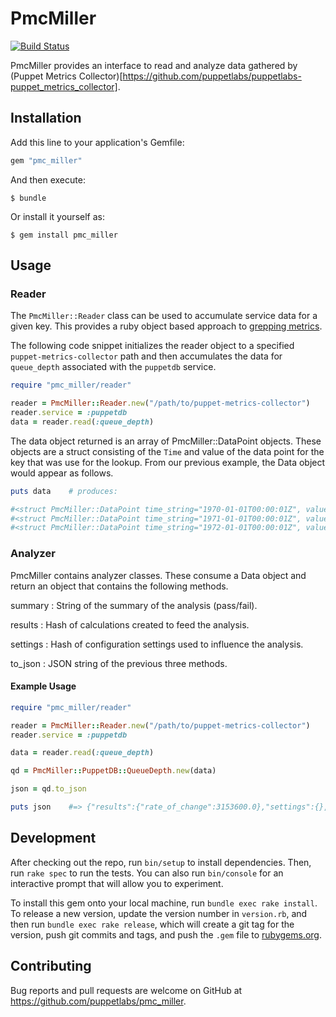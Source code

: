 # PmcMiller
[![Build Status](https://travis-ci.com/puppetlabs/pmc_miller.svg?branch=master)](https://travis-ci.com/puppetlabs/pmc_miller)


PmcMiller provides an interface to read and analyze data gathered by
(Puppet Metrics Collector)[https://github.com/puppetlabs/puppetlabs-puppet_metrics_collector].


## Installation

Add this line to your application's Gemfile:

```ruby
gem "pmc_miller"
```

And then execute:

    $ bundle

Or install it yourself as:

    $ gem install pmc_miller


## Usage

### Reader

The `PmcMiller::Reader` class can be used to accumulate service data for a
given key.  This provides a ruby object based approach to
[grepping metrics](https://github.com/puppetlabs/puppetlabs-puppet_metrics_collector#grepping-metrics).

The following code snippet initializes the reader object to a specified
`puppet-metrics-collector` path and then accumulates the data for `queue_depth`
associated with the `puppetdb` service.

```ruby
require "pmc_miller/reader"

reader = PmcMiller::Reader.new("/path/to/puppet-metrics-collector")
reader.service = :puppetdb
data = reader.read(:queue_depth)
```

The data object returned is an array of PmcMiller::DataPoint objects.  These
objects are a struct consisting of the `Time` and value of the data point for
the key that was use for the lookup.  From our previous example, the Data
object would appear as follows.

```ruby
puts data    # produces:

#<struct PmcMiller::DataPoint time_string="1970-01-01T00:00:01Z", value=0>
#<struct PmcMiller::DataPoint time_string="1971-01-01T00:00:01Z", value=10>
#<struct PmcMiller::DataPoint time_string="1972-01-01T00:00:01Z", value=20>
```


### Analyzer
PmcMiller contains analyzer classes.  These consume a Data object and return an
object that contains the following methods.

summary
: String of the summary of the analysis (pass/fail).

results
: Hash of calculations created to feed the analysis.

settings
: Hash of configuration settings used to influence the analysis.

to_json
: JSON string of the previous three methods.


#### Example Usage
```ruby
require "pmc_miller/reader"

reader = PmcMiller::Reader.new("/path/to/puppet-metrics-collector")
reader.service = :puppetdb

data = reader.read(:queue_depth)

qd = PmcMiller::PuppetDB::QueueDepth.new(data)

json = qd.to_json

puts json    #=> {"results":{"rate_of_change":3153600.0},"settings":{},"summary":"fail"}
```


## Development

After checking out the repo, run `bin/setup` to install dependencies. Then, run
`rake spec` to run the tests. You can also run `bin/console` for an interactive
prompt that will allow you to experiment.

To install this gem onto your local machine, run `bundle exec rake install`. To
release a new version, update the version number in `version.rb`, and then run
`bundle exec rake release`, which will create a git tag for the version, push
git commits and tags, and push the `.gem` file to
[rubygems.org](https://rubygems.org).


## Contributing

Bug reports and pull requests are welcome on GitHub at
https://github.com/puppetlabs/pmc_miller.
